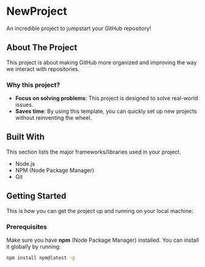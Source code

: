 # NewProject

An incredible project to jumpstart your GitHub repository!

## About The Project

This project is about making GitHub more organized and improving the way we interact with repositories.

### Why this project?

- **Focus on solving problems**: This project is designed to solve real-world issues.
- **Saves time**: By using this template, you can quickly set up new projects without reinventing the wheel.

## Built With

This section lists the major frameworks/libraries used in your project.

- Node.js
- NPM (Node Package Manager)
- Git

## Getting Started

This is how you can get the project up and running on your local machine:

### Prerequisites

Make sure you have **npm** (Node Package Manager) installed. You can install it globally by running:

```bash
npm install npm@latest -g
